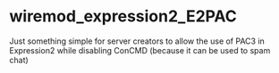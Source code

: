 # wiremod_expression2_E2PAC
Just something simple for server creators to allow the use of PAC3 in Expression2 while disabling ConCMD (because it can be used to spam chat)
